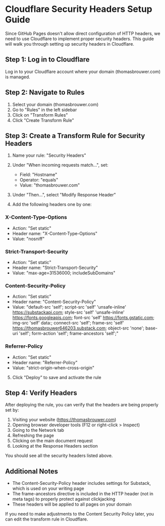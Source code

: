 # Cloudflare Security Headers Setup Guide

Since GitHub Pages doesn't allow direct configuration of HTTP headers, we need to use Cloudflare to implement proper security headers. This guide will walk you through setting up security headers in Cloudflare.

## Step 1: Log in to Cloudflare

Log in to your Cloudflare account where your domain (thomasbrouwer.com) is managed.

## Step 2: Navigate to Rules

1. Select your domain (thomasbrouwer.com)
2. Go to "Rules" in the left sidebar
3. Click on "Transform Rules"
4. Click "Create Transform Rule"

## Step 3: Create a Transform Rule for Security Headers

1. Name your rule: "Security Headers"
2. Under "When incoming requests match...", set:
   - Field: "Hostname"
   - Operator: "equals"
   - Value: "thomasbrouwer.com"

3. Under "Then...", select "Modify Response Header"
4. Add the following headers one by one:

### X-Content-Type-Options
- Action: "Set static"
- Header name: "X-Content-Type-Options"
- Value: "nosniff"

### Strict-Transport-Security
- Action: "Set static"
- Header name: "Strict-Transport-Security"
- Value: "max-age=31536000; includeSubDomains"

### Content-Security-Policy
- Action: "Set static"
- Header name: "Content-Security-Policy"
- Value: "default-src 'self'; script-src 'self' 'unsafe-inline' https://substackapi.com; style-src 'self' 'unsafe-inline' https://fonts.googleapis.com; font-src 'self' https://fonts.gstatic.com; img-src 'self' data:; connect-src 'self'; frame-src 'self' https://thomasbrouwer646203.substack.com; object-src 'none'; base-uri 'self'; form-action 'self'; frame-ancestors 'self';"

### Referrer-Policy
- Action: "Set static"
- Header name: "Referrer-Policy"
- Value: "strict-origin-when-cross-origin"

5. Click "Deploy" to save and activate the rule

## Step 4: Verify Headers

After deploying the rule, you can verify that the headers are being properly set by:

1. Visiting your website (https://thomasbrouwer.com)
2. Opening browser developer tools (F12 or right-click > Inspect)
3. Going to the Network tab
4. Refreshing the page
5. Clicking on the main document request
6. Looking at the Response Headers section

You should see all the security headers listed above.

## Additional Notes

- The Content-Security-Policy header includes settings for Substack, which is used on your writing page
- The frame-ancestors directive is included in the HTTP header (not in meta tags) to properly protect against clickjacking
- These headers will be applied to all pages on your domain

If you need to make adjustments to the Content Security Policy later, you can edit the transform rule in Cloudflare. 